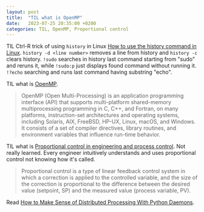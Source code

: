 ```yaml
---
layout: post
title:  "TIL what is OpenMP"
date:   2023-07-25 20:35:00 +0200
categories: TIL, OpenMP, Proportional control
---
```

TIL Ctrl-R trick of using `history` in Linux [How to use the history command in Linux](https://opensource.com/article/18/6/history-command). `history -d <line number>` removes a line from history and `history -c` clears history. `!sudo` searches in history last command starting from "sudo" and reruns it, while `!sudo:p` just displays found command without running it. `!?echo` searching and runs last command having substring "echo".

TIL what is [OpenMP](https://en.wikipedia.org/wiki/OpenMP).

> OpenMP (Open Multi-Processing) is an application programming interface (API) that supports multi-platform shared-memory multiprocessing programming in C, C++, and Fortran, on many platforms, instruction-set architectures and operating systems, including Solaris, AIX, FreeBSD, HP-UX, Linux, macOS, and Windows. It consists of a set of compiler directives, library routines, and environment variables that influence run-time behavior.

TIL what is [Proportional control in engineering and process control](https://en.wikipedia.org/wiki/Proportional_control). Not really learned. Every engineer intuitively understands and uses proportional control not knowing how it's called.

> Proportional control is a type of linear feedback control system in which a correction is applied to the controlled variable, and the size of the correction is proportional to the difference between the desired value (setpoint, SP) and the measured value (process variable, PV).

Read [How to Make Sense of Distributed Processing With Python Daemons](https://betterprogramming.pub/how-to-make-sense-of-distributed-processing-with-python-daemons-586ee12f7f4d).
